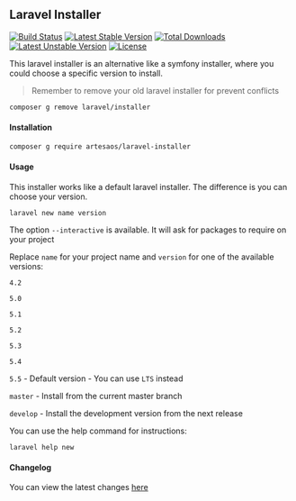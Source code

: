 ## Laravel Installer
[![Build Status](https://travis-ci.org/artesaos/laravel-installer.svg?branch=master)](https://travis-ci.org/artesaos/laravel-installer) [![Latest Stable Version](https://poser.pugx.org/artesaos/laravel-installer/v/stable)](https://packagist.org/packages/artesaos/laravel-installer) [![Total Downloads](https://poser.pugx.org/artesaos/laravel-installer/downloads)](https://packagist.org/packages/artesaos/artesaos/laravel-installer) [![Latest Unstable Version](https://poser.pugx.org/artesaos/laravel-installer/v/unstable)](https://packagist.org/packages/artesaos/laravel-installer) [![License](https://poser.pugx.org/artesaos/laravel-installer/license)](https://packagist.org/packages/artesaos/laravel-installer)

This laravel installer is an alternative like a symfony installer, where you could choose a specific version to install.

> Remember to remove your old laravel installer for prevent conflicts
```bash
composer g remove laravel/installer
```

#### Installation

```bash
composer g require artesaos/laravel-installer
```

#### Usage

This installer works like a default laravel installer. The difference is you can choose your version.
```
laravel new name version
```

The option `--interactive` is available. It will ask for packages to require on your project

Replace `name` for your project name and `version` for one of the available versions:

`4.2`

`5.0`

`5.1`

`5.2`

`5.3`

`5.4`

`5.5` - Default version - You can use `LTS` instead

`master` - Install from the current master branch

`develop` - Install the development version from the next release

You can use the help command for instructions:
```
laravel help new
```

#### Changelog

You can view the latest changes [here](https://github.com/artesaos/laravel-installer/blob/master/CHANGELOG.md)
